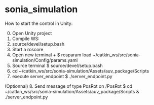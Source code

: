 # sonia_simulation
How to start the control in Unity:

0. Open Unity project
1. Compile WS:
2. source/devel/setup.bash
3. Start a roscore
4. Open new terminal + $ rosparam load ~/catkin_ws/src/sonia-simulation/Config/params.yaml
5. Source terminal $ source/devel/setup.bash
6. cd ~/catkin_ws/src/sonia-simulation/Assets/auv_package/Scripts
7. execute server_endpoint $ ./server_endpoint.py


(Optionnal)
8. Send message of type PosRot on /PosRot $ cd ~/catkin_ws/src/sonia-simulation/Assets/auv_package/Scripts & ./server_endpoint.py
